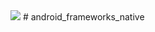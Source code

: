 <img src="https://raw.github.com/TeamBliss-LP/android/lp5.1/bliss-logo.png">
# android_frameworks_native
